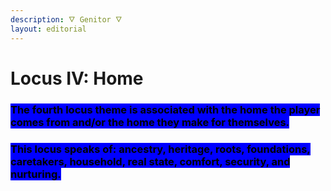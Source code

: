 ```yaml
---
description: 🜄 Genitor 🜄
layout: editorial
---
```


# Locus IV: Home

### <mark style="background-color:blue;">The fourth locus theme is associated with the home the player comes from and/or the home they make for themselves.</mark>

### <mark style="background-color:blue;">This locus speaks of: ancestry, heritage, roots, foundations, caretakers, household, real state, comfort, security, and nurturing.</mark>

